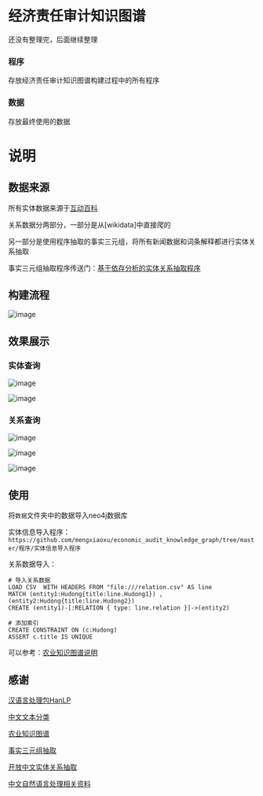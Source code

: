 # 经济责任审计知识图谱

还没有整理完，后面继续整理

### 程序

存放经济责任审计知识图谱构建过程中的所有程序

### 数据

存放最终使用的数据

# 说明

## 数据来源

所有实体数据来源于[互动百科](http://www.baike.com/)

关系数据分两部分，一部分是从[wikidata]中直接爬的

另一部分是使用程序抽取的事实三元组，将所有新闻数据和词条解释都进行实体关系抽取

事实三元组抽取程序传送门：[基于依存分析的实体关系抽取程序](https://github.com/mengxiaoxu/entity_relation_extraction)

## 构建流程

![image](https://github.com/mengxiaoxu/economic_audit_knowledge_graph/raw/master/数据/img/实现流程图.png)

## 效果展示

### 实体查询

![image](https://github.com/mengxiaoxu/economic_audit_knowledge_graph/raw/master/数据/img/实体查询.png)

![image](https://github.com/mengxiaoxu/economic_audit_knowledge_graph/raw/master/数据/img/实体查询结果.png)

### 关系查询

![image](https://github.com/mengxiaoxu/economic_audit_knowledge_graph/raw/master/数据/img/关系查询.png)

![image](https://github.com/mengxiaoxu/economic_audit_knowledge_graph/raw/master/数据/img/关系查询结果1.png)

![image](https://github.com/mengxiaoxu/economic_audit_knowledge_graph/raw/master/数据/img/关系查询结果2.png)

## 使用

将```数据```文件夹中的数据导入neo4j数据库

实体信息导入程序：```https://github.com/mengxiaoxu/economic_audit_knowledge_graph/tree/master/程序/实体信息导入程序```

关系数据导入：

```
# 导入关系数据
LOAD CSV  WITH HEADERS FROM "file:///relation.csv" AS line
MATCH (entity1:Hudong{title:line.Hudong1}) , (entity2:Hudong{title:line.Hudong2})
CREATE (entity1)-[:RELATION { type: line.relation }]->(entity2)

# 添加索引
CREATE CONSTRAINT ON (c:Hudong)
ASSERT c.title IS UNIQUE
```

可以参考：[农业知识图谱说明](https://github.com/qq547276542/Agriculture_KnowledgeGraph/blob/master/README.md)

## 感谢

[汉语言处理包HanLP](https://github.com/hankcs/HanLP)

[中文文本分类](https://github.com/gaussic/text-classification-cnn-rnn)

[农业知识图谱](https://github.com/qq547276542/Agriculture_KnowledgeGraph)

[事实三元组抽取](https://github.com/twjiang/fact_triple_extraction)

[开放中文实体关系抽取](http://www.docin.com/p-1715877509.html)

[中文自然语言处理相关资料](https://github.com/mengxiaoxu/Awesome-Chinese-NLP)